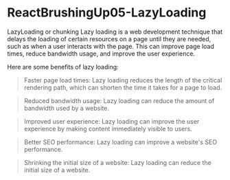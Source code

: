 ﻿# ReactBrushingUp05-LazyLoading



LazyLoading or chunking Lazy loading is a web development technique that delays the loading of certain resources on a page until they are needed, such as when a user interacts with the page. This can improve page load times, reduce bandwidth usage, and improve the user experience. 
 
 Here are some benefits of lazy loading: 
 
  > Faster page load times: Lazy loading reduces the length of the 
  > critical rendering path, which can shorten the time it takes for 
  > a page to load. 
 
> Reduced bandwidth usage: Lazy loading can reduce the amount of bandwidth used by a website. 
 
> Improved user experience: Lazy loading can improve the user experience by making content immediately visible to users. 
 
> Better SEO performance: Lazy loading can improve a website's SEO performance. 
 
> Shrinking the initial size of a website: Lazy loading can reduce the initial size of a website. 
 
